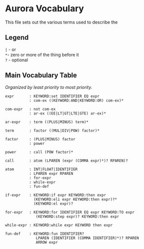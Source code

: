 # Aurora Vocabulary
This file sets out the various terms used to describe the 

## Legend
`|` - or  
`*`- zero or more of the thing before it  
`?` - optional  

## Main Vocabulary Table
*Organized by least priority to most priority.*
```
expr       : KEYWORD:set IDENTIFIER EQ expr
           : com-ex ((KEYWORD:AND|KEYWORD:OR) com-ex)*

com-expr   : not com-ex
           : ar-ex ((EE|LT|GT|LTE|GTE) ar-ex)*

ar-expr    : term ((PLUS|MINUS) term)*

term       : factor ((MUL|DIV|POW) factor)*

factor     : (PLUS|MINUS) factor
           : power
       
power      : call (POW factor)*

call       : atom (LPAREN (expr (COMMA expr)*)? RPAREN)?

atom       : INT|FLOAT|IDENTIFIER
           : LPAREN expr RPAREN
           : for-expr
           : while-expr
           : fun-def
         
if-expr    : KEYWORD:if expr KEYWORD:then expr
             (KEYWORD:eli expr KEYWORD:then expr)?*
             (KEYWORD:el expr)?
           
for-expr   : KEYWORD:for IDENTIFIER EQ expr KEYWORD:TO expr
              (KEYWORD:step expr)? KEYWORD:then expr

while-expr : KEYWORD:while expr KEYWORD then expr

fun-def    : KEYWORD:fun IDENTIFIER?
              LPAREN (IDENTIFIER (COMMA IDENTIFIER)*)? RPAREN
              ARROW expr
```
